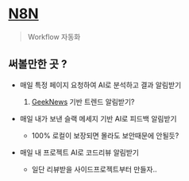 # [N8N](https://github.com/n8n-io/n8n)

> Workflow 자동화

## 써볼만한 곳 ?

- 매일 특정 페이지 요청하여 AI로 분석하고 결과 알림받기
    1. [GeekNews](https://news.hada.io/) 기반 트렌드 알림받기?

- 매일 내가 보낸 슬랙 메세지 기반 AI로 피드백 알림받기
    - 100% 로컬이 보장되면 몰라도 보안때문에 안될듯?

- 매일 내 프로젝트 AI로 코드리뷰 알림받기
    - 일단 리뷰받을 사이드프로젝트부터 만들자..